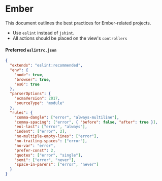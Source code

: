 # Ember

This document outlines the best practices for Ember-related projects.

- Use `eslint` instead of `jshint`.
- All actions should be placed on the view's `controllers`

#### Preferred `eslintrc.json`

```json
{
  "extends": "eslint:recommended",
  "env": {
    "node": true,
    "browser": true,
    "es6": true
  },
  "parserOptions": {
    "ecmaVersion": 2017,
    "sourceType": "module"
  },
  "rules": {
    "comma-dangle": ["error", "always-multiline"],
    "comma-spacing": ["error", { "before": false, "after": true }],
    "eol-last": ["error", "always"],
    "indent": ["error", 2],
    "no-multiple-empty-lines": ["error"],
    "no-trailing-spaces": ["error"],
    "no-var": "error",
    "prefer-const": 2,
    "quotes": ["error", "single"],
    "semi": ["error", "never"],
    "space-in-parens": ["error", "never"]
  }
}
```
